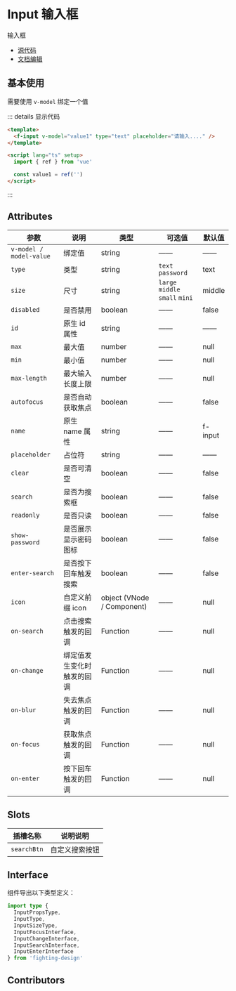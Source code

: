 # Input 输入框

输入框

- [源代码](https://github.com/FightingDesign/fighting-design/tree/master/packages/fighting-design/input)
- [文档编辑](https://github.com/FightingDesign/fighting-design/blob/master/docs/docs/components/input.md)

## 基本使用

需要使用 `v-model` 绑定一个值

<f-input v-model="value1" type="text" placeholder="请输入...." />

::: details 显示代码

```html
<template>
  <f-input v-model="value1" type="text" placeholder="请输入...." />
</template>

<script lang="ts" setup>
  import { ref } from 'vue'

  const value1 = ref('')
</script>
```

:::

## Attributes

| 参数                    | 说明                       | 类型                       | 可选值                          | 默认值  |
| ----------------------- | -------------------------- | -------------------------- | ------------------------------- | ------- |
| `v-model / model-value` | 绑定值                     | string                     | ——                              | ——      |
| `type`                  | 类型                       | string                     | `text` `password`               | text    |
| `size`                  | 尺寸                       | string                     | `large` `middle` `small` `mini` | middle  |
| `disabled`              | 是否禁用                   | boolean                    | ——                              | false   |
| `id`                    | 原生 id 属性               | string                     | ——                              | ——      |
| `max`                   | 最大值                     | number                     | ——                              | null    |
| `min`                   | 最小值                     | number                     | ——                              | null    |
| `max-length`            | 最大输入长度上限           | number                     | ——                              | null    |
| `autofocus`             | 是否自动获取焦点           | boolean                    | ——                              | false   |
| `name`                  | 原生 name 属性             | string                     | ——                              | f-input |
| `placeholder`           | 占位符                     | string                     | ——                              | ——      |
| `clear`                 | 是否可清空                 | boolean                    | ——                              | false   |
| `search`                | 是否为搜索框               | boolean                    | ——                              | false   |
| `readonly`              | 是否只读                   | boolean                    | ——                              | false   |
| `show-password`         | 是否展示显示密码图标       | boolean                    | ——                              | false   |
| `enter-search`          | 是否按下回车触发搜索       | boolean                    | ——                              | false   |
| `icon`                  | 自定义前缀 icon            | object (VNode / Component) | ——                              | null    |
| `on-search`             | 点击搜索触发的回调         | Function                   | ——                              | null    |
| `on-change`             | 绑定值发生变化时触发的回调 | Function                   | ——                              | null    |
| `on-blur`               | 失去焦点触发的回调         | Function                   | ——                              | null    |
| `on-focus`              | 获取焦点触发的回调         | Function                   | ——                              | null    |
| `on-enter`              | 按下回车触发的回调         | Function                   | ——                              | null    |

## Slots

| 插槽名称    | 说明说明       |
| ----------- | -------------- |
| `searchBtn` | 自定义搜索按钮 |

## Interface

组件导出以下类型定义：

```ts
import type {
  InputPropsType,
  InputType,
  InputSizeType,
  InputFocusInterface,
  InputChangeInterface,
  InputSearchInterface,
  InputEnterInterface
} from 'fighting-design'
```

## Contributors

<a href="https://github.com/Tyh2001" target="_blank">
  <f-avatar round src="https://avatars.githubusercontent.com/u/73180970?v=4" />
</a>

<script setup>
  import { ref } from 'vue'
  const value1 = ref('')
</script>
